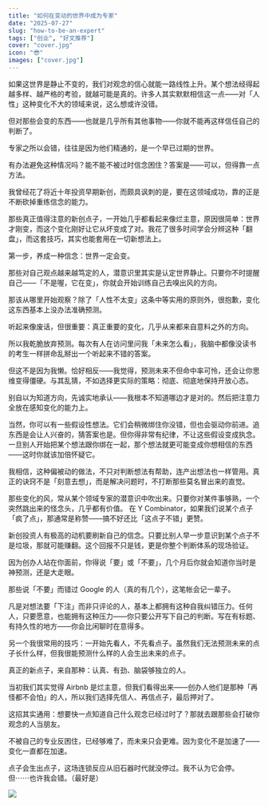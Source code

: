 ```yaml
---
title: "如何在变动的世界中成为专家"
date: "2025-07-27"
slug: "how-to-be-an-expert"
tags: ["创业", "好文推荐"]
cover: "cover.jpg"
icon: "😎"
images: ["cover.jpg"]
---
```

如果这世界是静止不变的，我们对观念的信心就能一路线性上升。某个想法经得起越多样、越严格的考验，就越可能是真的。许多人其实默默相信这一点——对「人性」这种变化不大的领域来说，这么想或许没错。



但对那些会变的东西——也就是几乎所有其他事物——你就不能再这样信任自己的判断了。



专家之所以会错，往往是因为他们精通的，是一个早已过期的世界。



有办法避免这种情况吗？能不能不被过时信念困住？答案是——可以，但得靠一点方法。



我曾经花了将近十年投资早期新创，而颇具讽刺的是，要在这领域成功，靠的正是不断砍掉重练信念的能力。



那些真正值得注意的新创点子，一开始几乎都看起来像烂主意，原因很简单：世界才刚变，而这个变化刚好让它从坏变成了对。我花了很多时间学会分辨这种「翻盘」，而这套技巧，其实也能套用在一切新想法上。



第一步，养成一种信念：世界一定会变。



那些对自己观点越来越笃定的人，潜意识里其实是认定世界静止。只要你不时提醒自己——「不是喔，它在变」，你就会开始训练自己去嗅出风的方向。



那该从哪里开始观察？除了「人性不太变」这条中等实用的原则外，很抱歉，变化这东西基本上没办法准确预测。



听起来像废话，但很重要：真正重要的变化，几乎从来都来自意料之外的方向。



所以我乾脆放弃预测。每次有人在访问里问我「未来怎么看」，我脑中都像没读书的考生一样拼命乱掰出一个听起来不错的答案。



但这不是因为我懒。恰好相反——我觉得，预测未来不但命中率可怜，还会让你思维变得僵硬。与其乱猜，不如选择更实际的策略：彻底、彻底地保持开放心态。



别自以为知道方向，先诚实地承认——我根本不知道哪边才是对的。然后把注意力全放在感知变化的能力上。



当然，你可以有一些假设性想法。它们会稍微绑住你没错，但也会驱动你前进。追东西是会让人兴奋的，猜答案也是。但你得非常有纪律，不让这些假设变成执念。
一旦别人开始把某个想法跟你绑在一起，那个想法就更可能变成你想相信的东西——这时你就该加倍怀疑它。



我相信，这种偏被动的做法，不只对判断想法有帮助，连产出想法也一样管用。真正的诀窍不是「刻意去想」，而是解决问题时，不打断那些莫名冒出来的直觉。



那些变化的风，常从某个领域专家的潜意识中吹出来。只要你对某件事够熟，一个突然跳出来的怪念头，几乎都有价值。
在 Y Combinator，如果我们说某个点子「疯了点」，那通常是称赞——搞不好还比「这点子不错」更赞。



新创投资人有极高的动机要刷新自己的信念。只要比别人早一步意识到某个点子不是垃圾，那就可能赚翻。这个回报不只是钱，更是你整个判断体系的现场验证。



因为创办人站在你面前，你得说「要」或「不要」，几个月后你就会知道你当时是神预测，还是大走眼。



那些说「不要」而错过 Google 的人（真的有几个），这笔帐会记一辈子。



凡是对想法要「下注」而非只评论的人，基本上都拥有这种自我纠错压力。任何人，只要愿意，也能拥有这种压力——你只要公开写下自己的判断。写在有标题、有持久性的地方——你会比闲聊时在意得多。



另一个我很常用的技巧：一开始先看人，不先看点子。虽然我们无法预测未来的点子长什么样，但我很能预测什么样的人会生出未来的点子。



真正的新点子，来自那种：认真、有劲、脑袋够独立的人。



当初我们其实觉得 Airbnb 是烂主意，但我们看得出来——创办人他们是那种「再怪都不会怕」的人，所以我们选择先信人、再信点子，最后押对了。



这招其实通用：想要快一点知道自己什么观念已经过时了？那就去跟那些会打破你观念的人当朋友。



不被自己的专业反困住，已经够难了，而未来只会更难。因为变化不是加速了——变化一直都在加速。



点子会生出点子，这场连锁反应从旧石器时代就没停过。我不认为它会停。
但⋯⋯也许我会错。（最好是）




![](https://prod-files-secure.s3.us-west-2.amazonaws.com/112d0858-5090-4d34-a606-b75eb8d65fd2/46476355-9cf3-4e99-9b7a-3531bc426380/1000202064.png?X-Amz-Algorithm=AWS4-HMAC-SHA256&X-Amz-Content-Sha256=UNSIGNED-PAYLOAD&X-Amz-Credential=ASIAZI2LB466SBKU6WHT%2F20250921%2Fus-west-2%2Fs3%2Faws4_request&X-Amz-Date=20250921T051231Z&X-Amz-Expires=3600&X-Amz-Security-Token=IQoJb3JpZ2luX2VjEIX%2F%2F%2F%2F%2F%2F%2F%2F%2F%2FwEaCXVzLXdlc3QtMiJHMEUCIGFhxWD7ktfpOdJ4aB6d4N6bXkFg6Oswzf4XaWCHKaCaAiEAkOYX%2F2Ao%2F85hyIpPgzxJfqsM1MBTIm8mN5IWe5IfSBUqiAQI%2Fv%2F%2F%2F%2F%2F%2F%2F%2F%2F%2FARAAGgw2Mzc0MjMxODM4MDUiDHPHW9M37FDsHKm%2F2SrcAy7y3m7K%2BBkc0XVU2QOdGgPucZ6VDQYiXOH5ozFsgnbxHZs63L6v1XHQwUMySE4nWd%2B0IKomCgrjcBxUaJySuRZildarDJKB3a3ThRC5pMFH%2Bu6i0aPxOKCI7dbM3ugY%2BlGj3BirbK0h%2BLOCmlgIH%2FZFBMhqZ85APpMILI04QWIZasGGHgwOLScyRC8AdVQpC%2B0P0EstW31vjHi66Uc6eFjeGRSQMUmyPJK6h0fR1NynQjL%2FKhHL1OZZSqXQ30c%2FgTnamYXSq7nlIWzqCMjD%2BgRk9ujnHNezmE8aIAcRP6FQL1uu2F1R9aNxoQkJG1roIreEgnia5T%2B7nXU6L3zktW01wjfTfSOzEptfMImcOE1hlSfTAQeMa%2FTd0BWNXILr%2FXDOuIJNPqaD8oIhs633LPFlNO%2Fyn1rCAIjJ8BZqAaw9t8Zfy8n%2Fy1xe5QRrFkrAJVsDwGME9u0ulUxJ34Gf0JmwQf73NFJhbuyOL8nQYfox4%2F%2BUt74e7I7P6NnuKTwq7D%2BlE4KjdrntLshb6s6ITXq4cQkjiN61SE4Rny6PXSlshSMZPyUO%2BeyaEwgEPMKNgfwXHRBspePTMNGUUrJWT87Zih8uzChIjnDq94wUFE0JZyXcP4%2FLsm7t4ElwMIf%2FvcYGOqUBThFlub1zoo7OsZw1O2Jmt3ueKmJ7E1w9tuZh%2BJMNx8lzTn6pWi6HdapeI7BV53t%2FfXtErK1JQm%2F2qvDHIrZ8mnQRvVmWkfBvjBZtBrI2jxyxHi%2FWKfwoJgyc%2BT6wkRRp31r7J482nCM6bgMivqK8SMANtRf337ChQXGOe9d1K5FCmASU9POBCDWXw20LbFcPvUk0fLD6EEY%2F8qXlcwVaHMXIDV4M&X-Amz-Signature=46bc5dd844d3af3d5c71ce31bfcc0c2a9ff64456d935db710bfeb170d26b8e91&X-Amz-SignedHeaders=host&x-amz-checksum-mode=ENABLED&x-id=GetObject)

